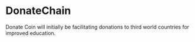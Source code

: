 # DonateChain
Donate Coin will initially be facilitating donations to third world countries for improved education.
